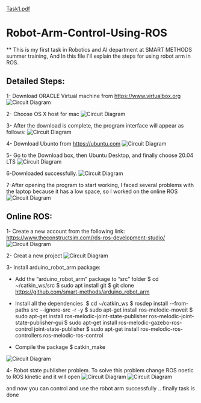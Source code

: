[Task1.pdf](https://github.com/bedaromar/Robot-Arm-Control-Using-ROS/files/7002834/Task1.pdf)
# Robot-Arm-Control-Using-ROS
** This is my first task in Robotics and AI department at SMART METHODS summer training, And In this file I'll explain the steps for using robot arm in ROS.

## Detailed Steps:

1- Download ORACLE Virtual machine from https://www.virtualbox.org
![Circuit Diagram](https://github.com/bedaromar/Robot-Arm-Control-Using-ROS/blob/main/Simulation%20imgs/Screenshot%201443-01-10%20at%2001.21.51.png)

2- Choose OS X host for mac
![Circuit Diagram](https://github.com/bedaromar/Robot-Arm-Control-Using-ROS/blob/main/Simulation%20imgs/Screenshot%201443-01-10%20at%2001.22.06.png)

3- After the download is complete, the program interface will appear as follows:
![Circuit Diagram](https://github.com/bedaromar/Robot-Arm-Control-Using-ROS/blob/main/Simulation%20imgs/Screenshot%201443-01-10%20at%2001.22.19.png)

4- Download Ubunto from https://ubuntu.com
![Circuit Diagram](https://github.com/bedaromar/Robot-Arm-Control-Using-ROS/blob/main/Simulation%20imgs/Screenshot%201443-01-10%20at%2001.22.31.png)

5- Go to the Download box, then Ubuntu Desktop, and finally choose 20.04 LTS
![Circuit Diagram](https://github.com/bedaromar/Robot-Arm-Control-Using-ROS/blob/main/Simulation%20imgs/Screenshot%201443-01-10%20at%2001.22.48.png)

6-Downloaded successfully.
![Circuit Diagram](https://github.com/bedaromar/Robot-Arm-Control-Using-ROS/blob/main/Simulation%20imgs/Screenshot%201443-01-10%20at%2001.23.02.png)

7-After opening the program to start working, I  faced several problems with the laptop because it has a low space, so I worked on the online ROS
![Circuit Diagram](https://github.com/bedaromar/Robot-Arm-Control-Using-ROS/blob/main/Simulation%20imgs/Screenshot%201443-01-10%20at%2001.23.14.png)


## Online ROS:
1- Create a new account from the following link: https://www.theconstructsim.com/rds-ros-development-studio/
![Circuit Diagram](https://github.com/bedaromar/Robot-Arm-Control-Using-ROS/blob/main/Simulation%20imgs/Screenshot%201443-01-10%20at%2001.23.31.png)

2- Creat a new project
![Circuit Diagram](https://github.com/bedaromar/Robot-Arm-Control-Using-ROS/blob/main/Simulation%20imgs/Screenshot%201443-01-10%20at%2001.23.41.png)

3- Install arduino_robot_arm package:

- Add the “arduino_robot_arm” package to “src” folder
	$ cd ~/catkin_ws/src
	$ sudo apt install git
	$ git clone https://github.com/smart-methods/arduino_robot_arm 

- Install all the dependencies 
	$ cd ~/catkin_ws
	$ rosdep install --from-paths src --ignore-src -r -y
	$ sudo apt-get install ros-melodic-moveit
	$ sudo apt-get install ros-melodic-joint-state-publisher ros-melodic-joint-state-publisher-gui
	$ sudo apt-get install ros-melodic-gazebo-ros-control joint-state-publisher
	$ sudo apt-get install ros-melodic-ros-controllers ros-melodic-ros-control

- Compile the package
  $ catkin_make

![Circuit Diagram](https://github.com/bedaromar/Robot-Arm-Control-Using-ROS/blob/main/Simulation%20imgs/Screenshot%201443-01-10%20at%2001.23.57.png)

4- Robot state publisher problem.
To solve this problem change ROS noetic to ROS kinetic and it will open
![Circuit Diagram](https://github.com/bedaromar/Robot-Arm-Control-Using-ROS/blob/main/Simulation%20imgs/Screenshot%201443-01-10%20at%2001.24.10.png)
![Circuit Diagram](https://github.com/bedaromar/Robot-Arm-Control-Using-ROS/blob/main/Simulation%20imgs/Screenshot%201443-01-10%20at%2001.24.23.png)


and now you can control and use the robot arm successfully ..
finally task is done 
